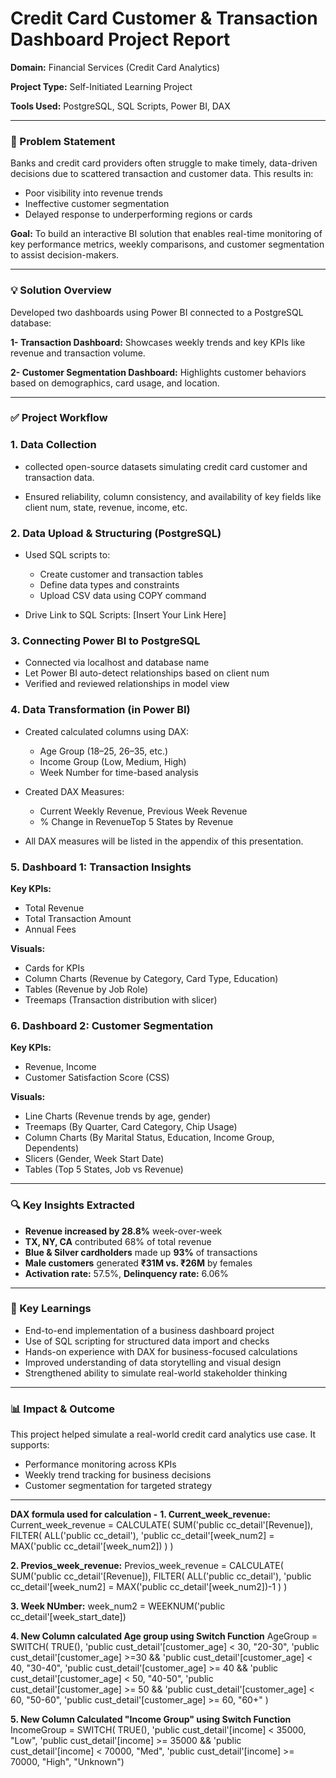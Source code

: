 # Credit Card Customer & Transaction Dashboard Project Report

**Domain:** Financial Services (Credit Card Analytics)

**Project Type:** Self-Initiated Learning Project

**Tools Used:** PostgreSQL, SQL Scripts, Power BI, DAX

---

### 📃 Problem Statement
Banks and credit card providers often struggle to make timely, data-driven decisions due to scattered transaction and customer data. This results in:

- Poor visibility into revenue trends
- Ineffective customer segmentation
- Delayed response to underperforming regions or cards

**Goal:** To build an interactive BI solution that enables real-time monitoring of key performance metrics, weekly comparisons, and customer segmentation to assist decision-makers.

---

### 💡 Solution Overview

Developed two dashboards using Power BI connected to a PostgreSQL database:

**1- Transaction Dashboard:** Showcases weekly trends and key KPIs like revenue and transaction volume.

**2- Customer Segmentation Dashboard:** Highlights customer behaviors based on demographics, card usage, and location.

---

### ✅ Project Workflow

### 1. Data Collection
- collected open-source datasets simulating credit card customer and transaction data.

- Ensured reliability, column consistency, and availability of key fields like client num, state, revenue, income, etc.

### 2. Data Upload & Structuring (PostgreSQL)
- Used SQL scripts to:
  - Create customer and transaction tables
  - Define data types and constraints 
  - Upload CSV data using COPY command

- Drive Link to SQL Scripts: [Insert Your Link Here]

### 3. Connecting Power BI to PostgreSQL
- Connected via localhost and database name
- Let Power BI auto-detect relationships based on client num
- Verified and reviewed relationships in model view

### 4. Data Transformation (in Power BI)
- Created calculated columns using DAX:
  - Age Group (18–25, 26–35, etc.)
  - Income Group (Low, Medium, High)
  - Week Number for time-based analysis


- Created DAX Measures:
  - Current Weekly Revenue, Previous Week Revenue
  - % Change in RevenueTop 5 States by Revenue


- All DAX measures will be listed in the appendix of this presentation.


### 5. Dashboard 1: Transaction Insights
**Key KPIs:**
- Total Revenue
- Total Transaction Amount
- Annual Fees

**Visuals:**
- Cards for KPIs
- Column Charts (Revenue by Category, Card Type, Education)
- Tables (Revenue by Job Role)
- Treemaps (Transaction distribution with slicer)


### 6. Dashboard 2: Customer Segmentation
**Key KPIs:**
- Revenue, Income
- Customer Satisfaction Score (CSS)

**Visuals:**
- Line Charts (Revenue trends by age, gender)
- Treemaps (By Quarter, Card Category, Chip Usage)
- Column Charts (By Marital Status, Education, Income Group, Dependents)
- Slicers (Gender, Week Start Date)
- Tables (Top 5 States, Job vs Revenue)

---

### 🔍 Key Insights Extracted
- **Revenue increased by 28.8%** week-over-week
- **TX, NY, CA** contributed 68% of total revenue
- **Blue & Silver cardholders** made up **93%** of transactions
- **Male customers** generated **₹31M vs. ₹26M** by females
- **Activation rate:** 57.5%, **Delinquency rate:** 6.06%

--- 

### 🔬 Key Learnings
- End-to-end implementation of a business dashboard project
- Use of SQL scripting for structured data import and checks
- Hands-on experience with DAX for business-focused calculations
- Improved understanding of data storytelling and visual design
- Strengthened ability to simulate real-world stakeholder thinking

---

### 📊 Impact & Outcome
This project helped simulate a real-world credit card analytics use case. It supports:
- Performance monitoring across KPIs
- Weekly trend tracking for business decisions
- Customer segmentation for targeted strategy

--- 

**DAX formula used for calculation -**
**1. Current_week_revenue:**
Current_week_revenue = 
    CALCULATE( 
    SUM('public cc_detail'[Revenue]),
    FILTER(
        ALL('public cc_detail'),
        'public cc_detail'[week_num2] = MAX('public cc_detail'[week_num2])
    )
)


**2. Previos_week_revenue:** 
    Previos_week_revenue = CALCULATE( 
    SUM('public cc_detail'[Revenue]),
    FILTER(
        ALL('public cc_detail'),
        'public cc_detail'[week_num2] = MAX('public cc_detail'[week_num2])-1
    )
)


**3. Week NUmber:**
    week_num2 = WEEKNUM('public cc_detail'[week_start_date])

**4. New Column calculated Age group using Switch Function**
AgeGroup = SWITCH(
    TRUE(),
     'public cust_detail'[customer_age] < 30, "20-30", 
     'public cust_detail'[customer_age] >=30 && 'public cust_detail'[customer_age] < 40, "30-40",
     'public cust_detail'[customer_age] >= 40 && 'public cust_detail'[customer_age] < 50, "40-50",
     'public cust_detail'[customer_age] >= 50 && 'public cust_detail'[customer_age] < 60, "50-60",
     'public cust_detail'[customer_age] >= 60, "60+"
      )

**5. New Column Calculated "Income Group" using Switch Function**
IncomeGroup = SWITCH(
     TRUE(),
     'public cust_detail'[income] < 35000, "Low",
     'public cust_detail'[income] >= 35000 && 'public cust_detail'[income] < 70000, "Med",
     'public cust_detail'[income] >= 70000, "High",
     "Unknown")




